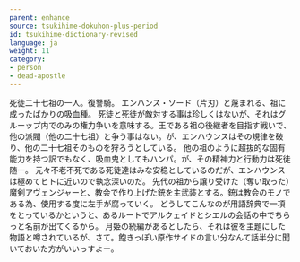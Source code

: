 ```yaml
---
parent: enhance
source: tsukihime-dokuhon-plus-period
id: tsukihime-dictionary-revised
language: ja
weight: 11
category:
- person
- dead-apostle
---
```


死徒二十七祖の一人。復讐騎。
エンハンス・ソード（片刃）と蔑まれる、祖に成ったばかりの吸血種。
死徒と死徒が敵対する事は珍しくはないが、それはグルーップ内でのみの権力争いを意味する。王である祖の後継者を目指す戦いで、他の派閥（他の二十七祖）と争う事はない。が、エンハウンスはその規律を破り、他の二十七祖そのものを狩ろうとしている。
他の祖のように超抜的な固有能力を持つ訳でもなく、吸血鬼としてもハンパ。が、その精神力と行動力は死徒随一。
元々不老不死である死徒達はみな安稳としているのだが、エンハウンスは極めてヒトに近いので執念深いのだ。
先代の祖から譲り受けた（奪い取った）魔剣アヴェンジャーと、教会で作り上げた銃を主武装とする。銃は教会のモノである為、使用する度に左手が腐っていく。
どうしてこんなのが用語辞典で一項をとっているかというと、あるルートでアルクェイドとシエルの会話の中でちらっと名前が出てくるから。
月姫の続編があるとしたら、それは彼を主題にした物語と噂されているが、さて。飽きっぽい原作サイドの言い分なんて話半分に聞いておいた方がいいっすよー。

